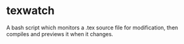 texwatch
========

A bash script which monitors a .tex source file for modification, then compiles and previews it when it changes.
